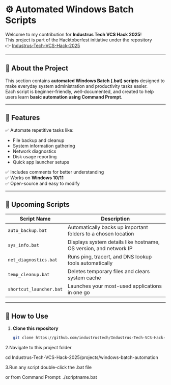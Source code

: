 # ⚙️ Automated Windows Batch Scripts

Welcome to my contribution for **Industrus Tech VCS Hack 2025**!  
This project is part of the Hacktoberfest initiative under the repository  
👉 [Industrus-Tech-VCS-Hack-2025](https://github.com/industrustech/Industrus-Tech-VCS-Hack-2025.git)

---

## 🧠 About the Project

This section contains **automated Windows Batch (.bat) scripts** designed to make everyday system administration and productivity tasks easier.  
Each script is beginner-friendly, well-documented, and created to help users learn **basic automation using Command Prompt**.

---

## 🧩 Features

✅ Automate repetitive tasks like:
- File backup and cleanup  
- System information gathering  
- Network diagnostics  
- Disk usage reporting  
- Quick app launcher setups  

✅ Includes comments for better understanding  
✅ Works on **Windows 10/11**  
✅ Open-source and easy to modify  

---

## 🧰 Upcoming Scripts

| Script Name | Description |
|--------------|-------------|
| `auto_backup.bat` | Automatically backs up important folders to a chosen location |
| `sys_info.bat` | Displays system details like hostname, OS version, and network IP |
| `net_diagnostics.bat` | Runs ping, tracert, and DNS lookup tools automatically |
| `temp_cleanup.bat` | Deletes temporary files and clears system cache |
| `shortcut_launcher.bat` | Launches your most-used applications in one go |

---

## 🚀 How to Use

1. **Clone this repository**
   ```bash
   git clone https://github.com/industrustech/Industrus-Tech-VCS-Hack-2025.git
2.Navigate to this project folder
  
  cd Industrus-Tech-VCS-Hack-2025/projects/windows-batch-automation

3.Run any script
  double-click the .bat file

or from Command Prompt:
  ./scriptname.bat
  

